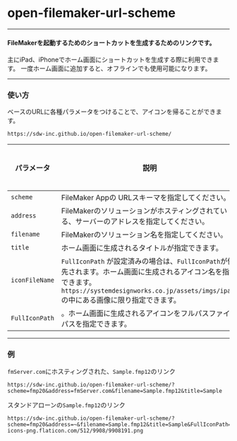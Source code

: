 # open-filemaker-url-scheme

---

#### FileMakerを起動するためのショートカットを生成するためのリンクです。
主にiPad、iPhoneでホーム画面にショートカットを生成する際に利用できます。
一度ホーム画面に追加すると、オフラインでも使用可能になります。

---

### 使い方
ベースのURLに各種パラメータをつけることで、アイコンを帰ることができます。
```
https://sdw-inc.github.io/open-filemaker-url-scheme/
```

| パラメータ | 説明 | 必須/任意 | デフォルト値 | 例 |
| --- | --- | --- | ------- | --- |
| ```scheme``` | FileMaker Appの URLスキーマを指定してください。 | ◯ | ```-``` | fmp19、fmp20、fmp |
| ```address``` | FileMakerのソリューションがホスティングされている、サーバーのアドレスを指定してください。 | ◯ | ```-``` | fmsServer.com など スタンドアローンファイルの場合は ```~``` |
| ```filename``` | FileMakerのソリューション名を指定してください。 | ◯ | ```-``` | RECORERU.fmp12 |
| ```title``` | ホーム画面に生成されるタイトルが指定できます。 | × | 未設定の場合は、```fileName``` と同じ値 | fmp19、fmp20、fmp |
| ```iconFileName``` | ```FullIconPath``` が設定済みの場合は、```FullIconPath```が優先されます。ホーム画面に生成されるアイコン名を指定できます。 ```https://systemdesignworks.co.jp/assets/imgs/ipad/``` の中にある画像に限り指定できます。 | × | 未設定の場合は、```https://systemdesignworks.co.jp/assets/imgs/ipad/filemaker-icon.png``` がセットされます。 | ```filemaker-icon.png``` |
| ```FullIconPath``` | 。ホーム画面に生成されるアイコンをフルパスファイルパスを指定できます。 | × | ```-``` | https://recoreru.com/app/imgs/logo.jpg |

---

### 例

```fmServer.com```にホスティングされた、```Sample.fmp12```のリンク
```
https://sdw-inc.github.io/open-filemaker-url-scheme/?scheme=fmp20&address=fmServer.com&filename=Sample.fmp12&title=Sample
```

スタンドアローンの```Sample.fmp12```のリンク
```
https://sdw-inc.github.io/open-filemaker-url-scheme/?scheme=fmp20&address=~&filename=Sample.fmp12&title=Sample&FullIconPath=https://cdn-icons-png.flaticon.com/512/9908/9908191.png
```
